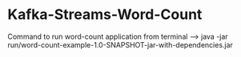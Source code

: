 # Kafka-Streams-Word-Count

Command to run word-count application from terminal --> java -jar run/word-count-example-1.0-SNAPSHOT-jar-with-dependencies.jar
